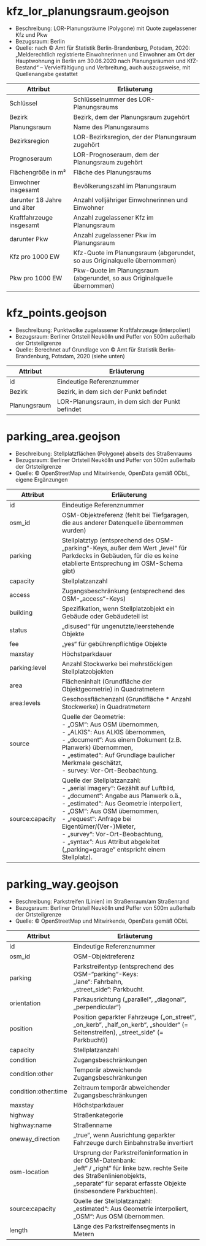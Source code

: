 # kfz_lor_planungsraum.geojson

* Beschreibung: LOR-Planungsräume (Polygone) mit Quote zugelassener Kfz und Pkw
* Bezugsraum: Berlin
* Quelle: nach © Amt für Statistik Berlin-Brandenburg, Potsdam, 2020: „Melderechtlich registrierte Einwohnerinnen
  und Einwohner am Ort der Hauptwohnung in Berlin am 30.06.2020 nach Planungsräumen und KfZ-Bestand“ –
  Vervielfältigung und Verbreitung, auch auszugsweise, mit Quellenangabe gestattet

|Attribut | Erläuterung |
|---|---|
|Schlüssel | Schlüsselnummer des LOR-Planungsraums |
|Bezirk | Bezirk, dem der Planungsraum zugehört
|Planungsraum | Name des Planungsraums|
|Bezirksregion | LOR-Bezirksregion, der der Planungsraum zugehört|
|Prognoseraum | LOR-Prognoseraum, dem der Planungsraum zugehört|
|Flächengröße in m² | Fläche des Planungsraums|
|Einwohner insgesamt | Bevölkerungszahl im Planungsraum|
|darunter 18 Jahre und älter | Anzahl volljähriger Einwohnerinnen und Einwohner|
|Kraftfahrzeuge insgesamt | Anzahl zugelassener Kfz im Planungsraum|
|darunter Pkw | Anzahl zugelassener Pkw im Planungsraum|
|Kfz pro 1000 EW | Kfz-Quote im Planungsraum (abgerundet, so aus Originalquelle übernommen)|
|Pkw pro 1000 EW | Pkw-Quote im Planungsraum (abgerundet, so aus Originalquelle übernommen)|

# kfz_points.geojson

* Beschreibung: Punktwolke zugelassener Kraftfahrzeuge (interpoliert)
* Bezugsraum: Berliner Ortsteil Neukölln und Puffer von 500m außerhalb der Ortsteilgrenze
* Quelle: Berechnet auf Grundlage von © Amt für Statistik Berlin-Brandenburg, Potsdam, 2020 (siehe unten)

|Attribut | Erläuterung |
|--|--|
|id | Eindeutige Referenznummer|
|Bezirk | Bezirk, in dem sich der Punkt befindet|
|Planungsraum | LOR-Planungsraum, in dem sich der Punkt befindet|

# parking_area.geojson

* Beschreibung: Stellplatzflächen (Polygone) abseits des Straßenraums
* Bezugsraum: Berliner Ortsteil Neukölln und Puffer von 500m außerhalb der Ortsteilgrenze
* Quelle: © OpenStreetMap und Mitwirkende, OpenData gemäß ODbL, eigene Ergänzungen

|Attribut | Erläuterung |
|---|---|
|id | Eindeutige Referenznummer|
|osm_id | OSM-Objektreferenz (fehlt bei Tiefgaragen, die aus anderer Datenquelle übernommen wurden)|
|parking | Stellplatztyp (entsprechend des OSM-„parking“-Keys, außer dem Wert „level“ für Parkdecks in Gebäuden, für die es keine etablierte Entsprechung im OSM-Schema gibt)|
|capacity | Stellplatzanzahl|
|access | Zugangsbeschränkung (entsprechend des OSM-„access“-Keys)|
|building | Spezifikation, wenn Stellplatzobjekt ein Gebäude oder Gebäudeteil ist|
|status | „disused“ für ungenutzte/leerstehende Objekte|
|fee | „yes“ für gebührenpflichtige Objekte|
|maxstay | Höchstparkdauer|
|parking:level | Anzahl Stockwerke bei mehrstöckigen Stellplatzobjekten|
|area | Flächeninhalt (Grundfläche der Objektgeometrie) in Quadratmetern|
|area:levels | Geschossflächenzahl (Grundfläche * Anzahl Stockwerke) in Quadratmetern|
|source | Quelle der Geometrie:<br>- „OSM“: Aus OSM übernommen,<br>- „ALKIS“: Aus ALKIS übernommen,<br>- „document“: Aus einem Dokument (z.B. Planwerk) übernommen,<br>- „estimated“: Auf Grundlage baulicher Merkmale geschätzt,<br>- survey: Vor-Ort-Beobachtung.|
|source:capacity | Quelle der Stellplatzanzahl:<br>- „aerial imagery“: Gezählt auf Luftbild,<br>- „document“: Angabe aus Planwerk o.ä.,<br>- „estimated“: Aus Geometrie interpoliert,<br>- „OSM“: Aus OSM übernommen,<br>- „request“: Anfrage bei Eigentümer/(Ver-)Mieter,<br>- „survey“: Vor-Ort-Beobachtung,<br>- „syntax“: Aus Attribut abgeleitet („parking=garage“ entspricht einem Stellplatz).|

# parking_way.geojson

* Beschreibung: Parkstreifen (Linien) im Straßenraum/am Straßenrand
* Bezugsraum: Berliner Ortsteil Neukölln und Puffer von 500m außerhalb der Ortsteilgrenze
* Quelle: © OpenStreetMap und Mitwirkende, OpenData gemäß ODbL

|Attribut | Erläuterung |
|---|---|
|id | Eindeutige Referenznummer|
|osm_id | OSM-Objektreferenz|
|parking | Parkstreifentyp (entsprechend des OSM-“parking“-Keys:<br>„lane“: Fahrbahn,<br>„street_side“: Parkbucht.|
|orientation | Parkausrichtung („parallel“, „diagonal“, „perpendicular“)|
|position | Position geparkter Fahrzeuge („on_street“, „on_kerb“, „half_on_kerb“, „shoulder“ (= Seitenstreifen), „street_side“ (= Parkbucht))|
|capacity | Stellplatzanzahl|
|condition | Zugangsbeschränkungen|
|condition:other | Temporär abweichende Zugangsbeschränkungen|
|condition:other:time | Zeitraum temporär abweichender Zugangsbeschränkungen|
|maxstay | Höchstparkdauer|
|highway | Straßenkategorie|
|highway:name | Straßenname|
|oneway_direction | „true“, wenn Ausrichtung geparkter Fahrzeuge durch Einbahnstraße invertiert|
|osm-location | Ursprung der Parkstreifeninformation in der OSM-Datenbank:<br>„left“ / „right“ für linke bzw. rechte Seite des Straßenlinienobjekts,<br>„separate“ für separat erfasste Objekte (insbesondere Parkbuchten).|
|source:capacity | Quelle der Stellplatzanzahl:<br>„estimated“: Aus Geometrie interpoliert,<br>„OSM“: Aus OSM übernommen.|
|length | Länge des Parkstreifensegments in Metern|
